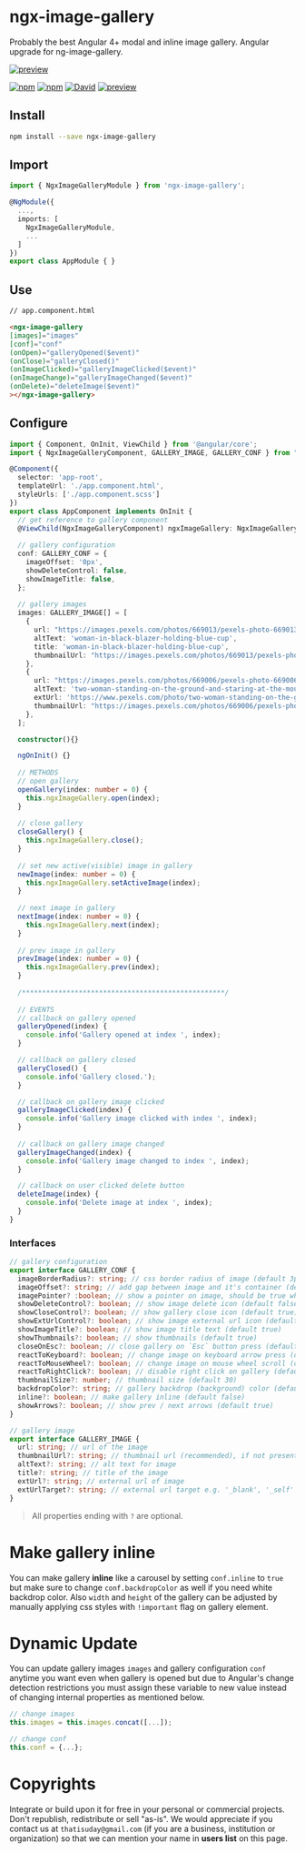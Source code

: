 # ngx-image-gallery
Probably the best Angular 4+ modal and inline image gallery. Angular upgrade for ng-image-gallery.

[![preview](https://i.imgur.com/1gGxBLd.jpg)](https://thatisuday.github.io/ngx-image-gallery/dist/)

[![npm](https://img.shields.io/npm/dt/ngx-image-gallery.svg?style=flat-square)](https://www.npmjs.com/package/ngx-image-gallery)
[![npm](https://img.shields.io/npm/v/ngx-image-gallery.svg?style=flat-square)](https://www.npmjs.com/package/ngx-image-gallery)
[![David](https://img.shields.io/david/thatisuday/ngx-image-gallery.svg?style=flat-square)](https://www.npmjs.com/package/ngx-image-gallery)
[![preview](https://img.shields.io/badge/preview-click_here-green.svg?style=flat-square)](https://thatisuday.github.io/ngx-image-gallery/dist/)

## Install
```bash
npm install --save ngx-image-gallery
```

## Import
```typescript
import { NgxImageGalleryModule } from 'ngx-image-gallery';

@NgModule({
  ...,
  imports: [
    NgxImageGalleryModule,
    ...
  ]
})
export class AppModule { }
```

## Use

```html
// app.component.html

<ngx-image-gallery 
[images]="images" 
[conf]="conf"
(onOpen)="galleryOpened($event)"
(onClose)="galleryClosed()"
(onImageClicked)="galleryImageClicked($event)"
(onImageChange)="galleryImageChanged($event)"
(onDelete)="deleteImage($event)"
></ngx-image-gallery>
```

## Configure
```ts
import { Component, OnInit, ViewChild } from '@angular/core';
import { NgxImageGalleryComponent, GALLERY_IMAGE, GALLERY_CONF } from "ngx-image-gallery";

@Component({
  selector: 'app-root',
  templateUrl: './app.component.html',
  styleUrls: ['./app.component.scss']
})
export class AppComponent implements OnInit {
  // get reference to gallery component
  @ViewChild(NgxImageGalleryComponent) ngxImageGallery: NgxImageGalleryComponent;
  
  // gallery configuration
  conf: GALLERY_CONF = {
    imageOffset: '0px',
    showDeleteControl: false,
    showImageTitle: false,
  };
	
  // gallery images
  images: GALLERY_IMAGE[] = [
    {
      url: "https://images.pexels.com/photos/669013/pexels-photo-669013.jpeg?w=1260", 
      altText: 'woman-in-black-blazer-holding-blue-cup', 
      title: 'woman-in-black-blazer-holding-blue-cup',
      thumbnailUrl: "https://images.pexels.com/photos/669013/pexels-photo-669013.jpeg?w=60"
    },
    {
      url: "https://images.pexels.com/photos/669006/pexels-photo-669006.jpeg?w=1260", 
      altText: 'two-woman-standing-on-the-ground-and-staring-at-the-mountain', 
      extUrl: 'https://www.pexels.com/photo/two-woman-standing-on-the-ground-and-staring-at-the-mountain-669006/',
      thumbnailUrl: "https://images.pexels.com/photos/669006/pexels-photo-669006.jpeg?w=60"
    },
  ];

  constructor(){}

  ngOnInit() {}
	
  // METHODS
  // open gallery
  openGallery(index: number = 0) {
    this.ngxImageGallery.open(index);
  }
	
  // close gallery
  closeGallery() {
    this.ngxImageGallery.close();
  }
	
  // set new active(visible) image in gallery
  newImage(index: number = 0) {
    this.ngxImageGallery.setActiveImage(index);
  }
	
  // next image in gallery
  nextImage(index: number = 0) {
    this.ngxImageGallery.next(index);
  }
	
  // prev image in gallery
  prevImage(index: number = 0) {
    this.ngxImageGallery.prev(index);
  }
	
  /**************************************************/
	
  // EVENTS
  // callback on gallery opened
  galleryOpened(index) {
    console.info('Gallery opened at index ', index);
  }

  // callback on gallery closed
  galleryClosed() {
    console.info('Gallery closed.');
  }

  // callback on gallery image clicked
  galleryImageClicked(index) {
    console.info('Gallery image clicked with index ', index);
  }
  
  // callback on gallery image changed
  galleryImageChanged(index) {
    console.info('Gallery image changed to index ', index);
  }

  // callback on user clicked delete button
  deleteImage(index) {
    console.info('Delete image at index ', index);
  }
}
```

### Interfaces
```ts
// gallery configuration
export interface GALLERY_CONF {
  imageBorderRadius?: string; // css border radius of image (default 3px)
  imageOffset?: string; // add gap between image and it's container (default 20px)
  imagePointer? :boolean; // show a pointer on image, should be true when handling onImageClick event (default false)
  showDeleteControl?: boolean; // show image delete icon (default false)
  showCloseControl?: boolean; // show gallery close icon (default true)
  showExtUrlControl?: boolean; // show image external url icon (default true)
  showImageTitle?: boolean; // show image title text (default true)
  showThumbnails?: boolean; // show thumbnails (default true)
  closeOnEsc?: boolean; // close gallery on `Esc` button press (default true)
  reactToKeyboard?: boolean; // change image on keyboard arrow press (default true)
  reactToMouseWheel?: boolean; // change image on mouse wheel scroll (default true)
  reactToRightClick?: boolean; // disable right click on gallery (default false)
  thumbnailSize?: number; // thumbnail size (default 30)
  backdropColor?: string; // gallery backdrop (background) color (default rgba(13,13,14,0.85))
  inline?: boolean; // make gallery inline (default false)
  showArrows?: boolean; // show prev / next arrows (default true)
}

// gallery image
export interface GALLERY_IMAGE {
  url: string; // url of the image
  thumbnailUrl?: string; // thumbnail url (recommended), if not present, gallery will use `url` property to get thumbnail image.
  altText?: string; // alt text for image
  title?: string; // title of the image
  extUrl?: string; // external url of image
  extUrlTarget?: string; // external url target e.g. '_blank', '_self' etc.
}
```

> All properties ending with `?` are optional.

# Make gallery inline
You can make gallery **inline** like a carousel by setting `conf.inline` to `true` but make sure to change `conf.backdropColor` as well if you need white backdrop color. Also `width` and `height` of the gallery can be adjusted by manually applying css styles with `!important` flag on gallery element.

# Dynamic Update
You can update gallery images `images` and gallery configuration `conf` anytime you want even when gallery is opened but due to Angular's change detection restrictions you must assign these variable to new value instead of changing internal properties as mentioned below. 

```ts
// change images
this.images = this.images.concat([...]);

// change conf
this.conf = {...};
```

# Copyrights
Integrate or build upon it for free in your personal or commercial projects. Don't republish, redistribute or sell "as-is". We would appreciate if you contact us at `thatisuday@gmail.com` (if you are a business, institution or organization) so that we can mention your name in **users list** on this page.
